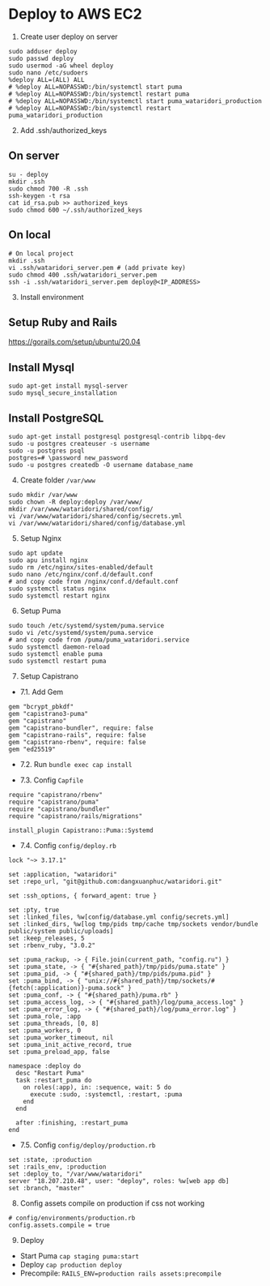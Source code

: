 # Deploy to AWS EC2

1. Create user deploy on server

```
sudo adduser deploy
sudo passwd deploy
sudo usermod -aG wheel deploy
sudo nano /etc/sudoers
%deploy ALL=(ALL) ALL
# %deploy ALL=NOPASSWD:/bin/systemctl start puma
# %deploy ALL=NOPASSWD:/bin/systemctl restart puma
# %deploy ALL=NOPASSWD:/bin/systemctl start puma_wataridori_production
# %deploy ALL=NOPASSWD:/bin/systemctl restart puma_wataridori_production
```

2. Add .ssh/authorized_keys

## On server

```
su - deploy
mkdir .ssh
sudo chmod 700 -R .ssh
ssh-keygen -t rsa
cat id_rsa.pub >> authorized_keys
sudo chmod 600 ~/.ssh/authorized_keys
```

## On local

```
# On local project
mkdir .ssh
vi .ssh/wataridori_server.pem # (add private key)
sudo chmod 400 .ssh/wataridori_server.pem
ssh -i .ssh/wataridori_server.pem deploy@<IP_ADDRESS>
```

3. Install environment

## Setup Ruby and Rails

https://gorails.com/setup/ubuntu/20.04

## Install Mysql

```
sudo apt-get install mysql-server
sudo mysql_secure_installation
```

## Install PostgreSQL

```
sudo apt-get install postgresql postgresql-contrib libpq-dev
sudo -u postgres createuser -s username
sudo -u postgres psql
postgres=# \password new_password
sudo -u postgres createdb -O username database_name
```

4. Create folder `/var/www`

```
sudo mkdir /var/www
sudo chown -R deploy:deploy /var/www/
mkdir /var/www/wataridori/shared/config/
vi /var/www/wataridori/shared/config/secrets.yml
vi /var/www/wataridori/shared/config/database.yml
```

5. Setup Nginx

```
sudo apt update
sudo apu install nginx
sudo rm /etc/nginx/sites-enabled/default
sudo nano /etc/nginx/conf.d/default.conf
# and copy code from /nginx/conf.d/default.conf
sudo systemctl status nginx
sudo systemctl restart nginx
```

6. Setup Puma

```
sudo touch /etc/systemd/system/puma.service
sudo vi /etc/systemd/system/puma.service
# and copy code from /puma/puma_wataridori.service
sudo systemctl daemon-reload
sudo systemctl enable puma
sudo systemctl restart puma
```

7. Setup Capistrano

- 7.1. Add Gem

```
gem "bcrypt_pbkdf"
gem "capistrano3-puma"
gem "capistrano"
gem "capistrano-bundler", require: false
gem "capistrano-rails", require: false
gem "capistrano-rbenv", require: false
gem "ed25519"
```

- 7.2. Run `bundle exec cap install`

- 7.3. Config `Capfile`

```
require "capistrano/rbenv"
require "capistrano/puma"
require "capistrano/bundler"
require "capistrano/rails/migrations"

install_plugin Capistrano::Puma::Systemd
```

- 7.4. Config `config/deploy.rb`

```
lock "~> 3.17.1"

set :application, "wataridori"
set :repo_url, "git@github.com:dangxuanphuc/wataridori.git"

set :ssh_options, { forward_agent: true }

set :pty, true
set :linked_files, %w[config/database.yml config/secrets.yml]
set :linked_dirs, %w[log tmp/pids tmp/cache tmp/sockets vendor/bundle public/system public/uploads]
set :keep_releases, 5
set :rbenv_ruby, "3.0.2"

set :puma_rackup, -> { File.join(current_path, "config.ru") }
set :puma_state, -> { "#{shared_path}/tmp/pids/puma.state" }
set :puma_pid, -> { "#{shared_path}/tmp/pids/puma.pid" }
set :puma_bind, -> { "unix://#{shared_path}/tmp/sockets/#{fetch(:application)}-puma.sock" }
set :puma_conf, -> { "#{shared_path}/puma.rb" }
set :puma_access_log, -> { "#{shared_path}/log/puma_access.log" }
set :puma_error_log, -> { "#{shared_path}/log/puma_error.log" }
set :puma_role, :app
set :puma_threads, [0, 8]
set :puma_workers, 0
set :puma_worker_timeout, nil
set :puma_init_active_record, true
set :puma_preload_app, false

namespace :deploy do
  desc "Restart Puma"
  task :restart_puma do
    on roles(:app), in: :sequence, wait: 5 do
      execute :sudo, :systemctl, :restart, :puma
    end
  end

  after :finishing, :restart_puma
end
```

- 7.5. Config `config/deploy/production.rb`

```
set :state, :production
set :rails_env, :production
set :deploy_to, "/var/www/wataridori"
server "18.207.210.48", user: "deploy", roles: %w[web app db]
set :branch, "master"
```

8. Config assets compile on production if css not working
```
# config/environments/production.rb
config.assets.compile = true
```

9. Deploy

- Start Puma `cap staging puma:start`
- Deploy `cap production deploy`
- Precompile: `RAILS_ENV=production rails assets:precompile`
